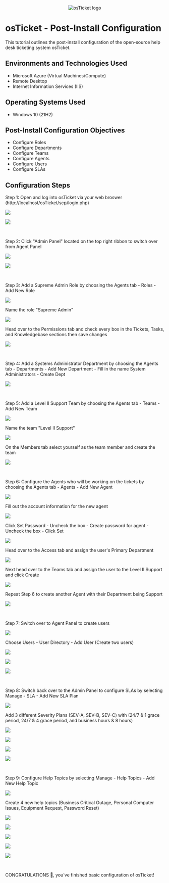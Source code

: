 <p align="center">
<img src="https://i.imgur.com/Clzj7Xs.png" alt="osTicket logo"/>
</p>

<h1>osTicket - Post-Install Configuration</h1>
This tutorial outlines the post-install configuration of the open-source help desk ticketing system osTicket.<br />


<h2>Environments and Technologies Used</h2>

- Microsoft Azure (Virtual Machines/Compute)
- Remote Desktop
- Internet Information Services (IIS)

<h2>Operating Systems Used </h2>

- Windows 10</b> (21H2)

<h2>Post-Install Configuration Objectives</h2>

- Configure Roles
- Configure Departments
- Configure Teams
- Configure Agents
- Configure Users
- Configure SLAs

<h2>Configuration Steps</h2>

Step 1: Open and log into osTicket via your web broswer (http://localhost/osTicket/scp/login.php)
<p>
<img Screenshot 2023-07-18 at 3 02 21 PM" src="https://github.com/areyes302/post-install-config/assets/139584521/f8e1c93a-e430-4fe9-9f5f-d462f377b1f1">
<p>
<img Screenshot 2023-07-18 at 3 04 08 PM" src="https://github.com/areyes302/post-install-config/assets/139584521/d4e7974f-ad83-45aa-a2d6-8fc3627b1f87">
</p>
<br />

Step 2: Click "Admin Panel" located on the top right ribbon to switch over from Agent Panel
<p>
<img Screenshot 2023-07-18 at 3 04 08 PM" src="https://github.com/areyes302/post-install-config/assets/139584521/ba550df5-011b-4182-9f02-e12018fe1bfc">
</p>
<img Screenshot 2023-07-18 at 3 11 04 PM" src="https://github.com/areyes302/post-install-config/assets/139584521/3241eb9e-7b2e-4cad-93c0-1366fd2e7d1e">
</p>
<br />

Step 3: Add a Supreme Admin Role by choosing the Agents tab - Roles - Add New Role
<p>
<img Screenshot 2023-07-18 at 3 18 30 PM" src="https://github.com/areyes302/post-install-config/assets/139584521/67d32715-4692-48b9-a0cc-cced7a21b874">
</p>
Name the role "Supreme Admin"
<p>
<img Screenshot 2023-07-18 at 3 21 07 PM" src="https://github.com/areyes302/post-install-config/assets/139584521/fc029373-1d8a-439b-bc53-a96396b0f6c4">
</p>
Head over to the Permissions tab and check every box in the Tickets, Tasks, and Knowledgebase sections then save changes
<p>
<img Screenshot 2023-07-18 at 3 21 39 PM" src="https://github.com/areyes302/post-install-config/assets/139584521/1660ee1f-3e00-459f-a4da-1b36942a5f60">
</p>
<br />

Step 4: Add a Systems Administrator Department by choosing the Agents tab - Departments - Add New Department - Fill in the name System Administrators - Create Dept
<p>
<img Screenshot 2023-07-18 at 3 32 18 PM" src="https://github.com/areyes302/post-install-config/assets/139584521/8a222599-140f-4372-9b02-72cf465b4176">
</p>
<br />

Step 5: Add a Level II Support Team by choosing the Agents tab - Teams - Add New Team
<p>
<img Screenshot 2023-07-18 at 3 37 15 PM" src="https://github.com/areyes302/post-install-config/assets/139584521/d5f01327-7345-41d5-a2b1-a91b42cfef8d">
</p>
Name the team "Level II Support"
<p>
<img Screenshot 2023-07-18 at 3 34 42 PM" src="https://github.com/areyes302/post-install-config/assets/139584521/1a689af0-58d1-49a9-a837-536af8ff8194">
</p>
On the Members tab select yourself as the team member and create the team
<p>
<img Screenshot 2023-07-18 at 3 34 50 PM" src="https://github.com/areyes302/post-install-config/assets/139584521/702736cf-8a32-4e2f-992b-b41a74c988b3">
</p>
<br />

Step 6: Configure the Agents who will be working on the tickets by choosing the Agents tab - Agents - Add New Agent
<p>
<img Screenshot 2023-07-18 at 3 53 55 PM" src="https://github.com/areyes302/post-install-config/assets/139584521/d1e5d542-11f3-4016-a034-c6404193f181">
</p>
Fill out the account information for the new agent
<p>
<img Screenshot 2023-07-18 at 3 57 31 PM" src="https://github.com/areyes302/post-install-config/assets/139584521/63e4158d-effd-4bec-bff8-d042b3e6c373">
</p>
Click Set Password - Uncheck the box - Create password for agent - Uncheck the box - Click Set
<p>
<img Screenshot 2023-07-18 at 4 01 11 PM" src="https://github.com/areyes302/post-install-config/assets/139584521/b317b83a-d54f-4765-9c2f-6ecb66be6a33">
</p>
Head over to the Access tab and assign the user's Primary Department
<p>
<img Screenshot 2023-07-18 at 4 04 49 PM" src="https://github.com/areyes302/post-install-config/assets/139584521/a8446a74-4699-462c-ba25-1a903bcef850">
</p>
Next head over to the Teams tab and assign the user to the Level II Support and click Create
<p>
<img Screenshot 2023-07-18 at 4 09 54 PM" src="https://github.com/areyes302/post-install-config/assets/139584521/a192e718-397e-43fd-be10-7cf9aacbd38a">
</p>
Repeat Step 6 to create another Agent with their Department being Support
<p>
<img Screenshot 2023-07-18 at 5 08 18 PM" src="https://github.com/areyes302/post-install-config/assets/139584521/f33d7356-6b70-4f8b-bfa7-5281afee2cbc">
</p>
<br />

Step 7: Switch over to Agent Panel to create users
<p>
<img Screenshot 2023-07-18 at 4 18 29 PM" src="https://github.com/areyes302/post-install-config/assets/139584521/6f4ec4df-eefa-45f6-beff-85b0c6f56ee8">
</p>
Choose Users - User Directory - Add User (Create two users)
<p>
<img Screenshot 2023-07-18 at 4 20 25 PM" src="https://github.com/areyes302/post-install-config/assets/139584521/148556de-0ef5-4eec-9881-0d14aa9c0e07">
</p>
<img Screenshot 2023-07-18 at 4 24 27 PM" src="https://github.com/areyes302/post-install-config/assets/139584521/fa89f447-b3a8-4936-bb72-a43a00c74f44">
<p>
<img Screenshot 2023-07-18 at 4 28 36 PM" src="https://github.com/areyes302/post-install-config/assets/139584521/3e040f8e-b1af-4cb4-821d-495472223685">
</p>
<br />

Step 8: Switch back over to the Admin Panel to configure SLAs by selecting Manage - SLA - Add New SLA Plan
<p>
<img Screenshot 2023-07-18 at 4 31 02 PM" src="https://github.com/areyes302/post-install-config/assets/139584521/52a97b83-28a6-43c8-8d28-47aac9f8bd38">
</p>
Add 3 different Severity Plans (SEV-A, SEV-B, SEV-C) with (24/7 & 1 grace period, 24/7 & 4 grace period, and business hours & 8 hours)
<p>
<img Screenshot 2023-07-18 at 4 38 36 PM" src="https://github.com/areyes302/post-install-config/assets/139584521/69c93f5c-e6d8-471f-8637-c5dddf23d862">
</p>
<img Screenshot 2023-07-18 at 4 40 05 PM" src="https://github.com/areyes302/post-install-config/assets/139584521/50bda397-c73d-4738-9799-cf4bd2c66ecf">
<p>
<img Screenshot 2023-07-18 at 4 40 33 PM" src="https://github.com/areyes302/post-install-config/assets/139584521/073a6173-7650-43fb-903f-0b17b17af873">
</p>
<img Screenshot 2023-07-18 at 4 40 41 PM" src="https://github.com/areyes302/post-install-config/assets/139584521/9ef639f5-700a-416c-ae56-9f244dfce4c8">
</p>
<br />

Step 9: Configure Help Topics by selecting Manage - Help Topics - Add New Help Topic
<p>
<img Screenshot 2023-07-18 at 4 46 59 PM" src="https://github.com/areyes302/post-install-config/assets/139584521/c5b72d50-4cb3-44aa-b1a2-c47d1c001126">
</p>
Create 4 new help topics (Business Critical Outage, Personal Computer Issues, Equipment Request, Password Reset)
<p>
<img Screenshot 2023-07-18 at 4 50 43 PM" src="https://github.com/areyes302/post-install-config/assets/139584521/5c1c62fd-0d36-48b0-b850-bbab59d480c3">
</p>
<img Screenshot 2023-07-18 at 4 51 13 PM" src="https://github.com/areyes302/post-install-config/assets/139584521/90dc0113-274f-4204-8ac3-a3156a4bb5ff">
<p>
<img Screenshot 2023-07-18 at 4 51 57 PM" src="https://github.com/areyes302/post-install-config/assets/139584521/57c80c3d-a2a8-4d64-98dc-4bdc1baad661">
</p>
<img Screenshot 2023-07-18 at 4 52 53 PM" src="https://github.com/areyes302/post-install-config/assets/139584521/869268e3-7c49-491d-a21f-0110bec7643b">
<p>
<img Screenshot 2023-07-18 at 4 53 12 PM" src="https://github.com/areyes302/post-install-config/assets/139584521/4b39e41c-75b8-4f60-808e-6c68ac2a6366">
</p>
<br />

CONGRATULATIONS 🎉, you've finished basic configuration of osTicket! 

